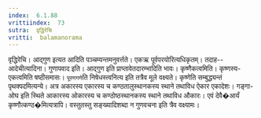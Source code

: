 ```yaml
---
index:  6.1.88
vrittiindex:  73
sutra:  वृद्धिरेचि
vritti:  balamanorama 
---
```


वृद्धिरेचि। आद्गुण इत्यत आदिति पञ्चम्यन्तमनुवर्त्तते। एकऋ पूर्वपरयोरित्यधिकृतम्। तदाह--आदेचीत्यादिना। गुणापवाद इति। आद्गुण इति प्राप्तावेतदारम्भादिति भावः। कृष्णैकत्वमिति। कृष्णस्य-एकत्वमिति षष्ठीसमासः। `पूरणगणे`ति निषेधस्त्वनित्य इति तत्रैव मूले वक्ष्यते। कृष्णेति सम्बुद्ध्यन्तं पृथक्पदमित्यन्ये। अत्र अकारस्य एकारस्य च कण्ठतालुस्थानकस्य स्थाने तथाविध ऐकार एकादेशः। गङ्गा-ओघ इति स्थिते आकारस्य ओकारस्य च कण्ठोष्ठस्थानकस्य स्थाने तथाविध औकारः। एवं देवै�आर्यं कृष्णौत्कण्ठ�मित्यत्रापि। वस्तुतस्तु सङ्ख्यादिशब्दा न गुणवचना इति त्रैव वक्ष्यामः।

